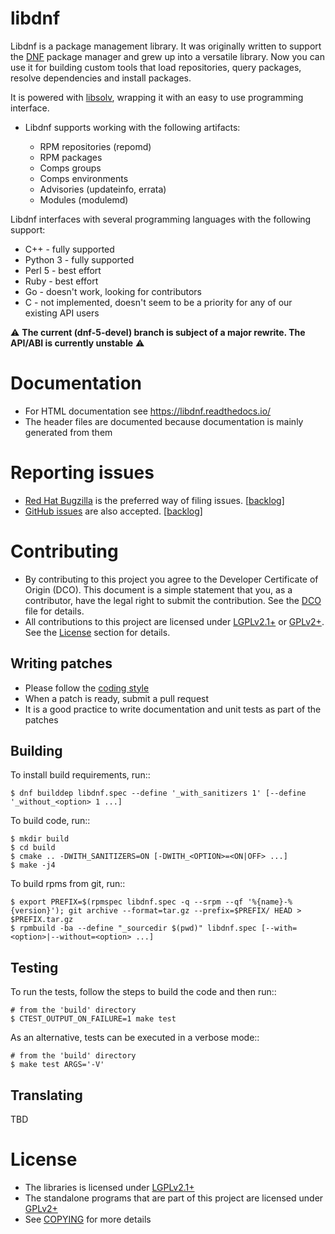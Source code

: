 libdnf
======

Libdnf is a package management library.
It was originally written to support the [DNF](https://github.com/rpm-software-management/dnf/)
package manager and grew up into a versatile library.
Now you can use it for building custom tools that load repositories,
query packages, resolve dependencies and install packages.

It is powered with [libsolv](https://github.com/openSUSE/libsolv/), wrapping it with an easy to use programming interface.

* Libdnf supports working with the following artifacts:

  * RPM repositories (repomd)
  * RPM packages
  * Comps groups
  * Comps environments
  * Advisories (updateinfo, errata)
  * Modules (modulemd)

Libdnf interfaces with several programming languages with the following support:

 * C++ - fully supported
 * Python 3 - fully supported
 * Perl 5 - best effort
 * Ruby - best effort
 * Go - doesn't work, looking for contributors
 * C - not implemented, doesn't seem to be a priority for any of our existing API users


:warning: **The current (dnf-5-devel) branch is subject of a major rewrite. The API/ABI is currently unstable** :warning:


Documentation
=============

* For HTML documentation see https://libdnf.readthedocs.io/
* The header files are documented because documentation is mainly generated from them


Reporting issues
================

* [Red Hat Bugzilla](https://bugzilla.redhat.com/enter_bug.cgi?product=Fedora&component=libdnf) is the preferred way of filing issues. [[backlog](https://bugzilla.redhat.com/buglist.cgi?bug_status=__open__&product=Fedora&component=libdnf)]
* [GitHub issues](https://github.com/rpm-software-management/libdnf/issues/new) are also accepted. [[backlog](https://github.com/rpm-software-management/libdnf/issues)]


Contributing
============

* By contributing to this project you agree to the Developer Certificate of Origin (DCO).
  This document is a simple statement that you, as a contributor,
  have the legal right to submit the contribution. See the [DCO](DCO) file for details.
* All contributions to this project are licensed under [LGPLv2.1+](lgpl-2.1.txt) or [GPLv2+](gpl-2.0.txt).
  See the [License](#license) section for details.


Writing patches
---------------

* Please follow the [coding style](doc/contributing/coding_style.rst)
* When a patch is ready, submit a pull request
* It is a good practice to write documentation and unit tests as part of the patches


Building
--------
To install build requirements, run::

    $ dnf builddep libdnf.spec --define '_with_sanitizers 1' [--define '_without_<option> 1 ...]

To build code, run::

    $ mkdir build
    $ cd build
    $ cmake .. -DWITH_SANITIZERS=ON [-DWITH_<OPTION>=<ON|OFF> ...]
    $ make -j4

To build rpms from git, run::

    $ export PREFIX=$(rpmspec libdnf.spec -q --srpm --qf '%{name}-%{version}'); git archive --format=tar.gz --prefix=$PREFIX/ HEAD > $PREFIX.tar.gz
    $ rpmbuild -ba --define "_sourcedir $(pwd)" libdnf.spec [--with=<option>|--without=<option> ...]


Testing
-------
To run the tests, follow the steps to build the code and then run::

    # from the 'build' directory
    $ CTEST_OUTPUT_ON_FAILURE=1 make test

As an alternative, tests can be executed in a verbose mode::

    # from the 'build' directory
    $ make test ARGS='-V'


Translating
-----------
TBD


License
=======

* The libraries is licensed under [LGPLv2.1+](lgpl-2.1.txt)
* The standalone programs that are part of this project are licensed under [GPLv2+](gpl-2.0.txt)
* See [COPYING](COPYING.md) for more details

